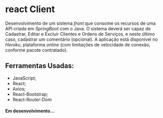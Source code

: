 # react Client

Desenvolvimento de um sistema *front* que consome os recursos de uma API criada em *SpringBoot* com o Java.
O sistema deverá ser capaz de Cadastrar, Editar e Excluir Clientes e Ordens de Serviços, e neste último caso, cadastrar um comentário (opcional). A aplicação está
disponível no *Heroku*, plataforma *online* (com limitações de velocidade de conexão, conforme pacote contratado).

## Ferramentas Usadas:
* JavaScript;
* React;
* Axios;
* React-Bootstrap;
* React-Router-Dom

#### Em desenvolvimento...
